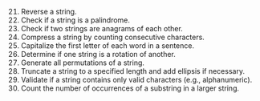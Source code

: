 21. Reverse a string.
22. Check if a string is a palindrome.
23. Check if two strings are anagrams of each other.
24. Compress a string by counting consecutive characters.
25. Capitalize the first letter of each word in a sentence.
26. Determine if one string is a rotation of another.
27. Generate all permutations of a string.
28. Truncate a string to a specified length and add ellipsis if necessary.
29. Validate if a string contains only valid characters (e.g., alphanumeric).
30. Count the number of occurrences of a substring in a larger string.